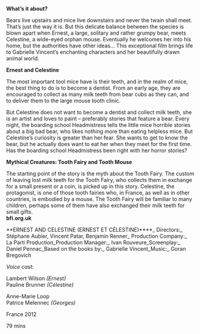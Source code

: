**What’s it about?**

Bears live upstairs and mice live downstairs and never the twain shall meet. That’s just the way it is. But this delicate balance between the species is blown apart when Ernest, a large, solitary and rather grumpy bear, meets Celestine, a wide-eyed orphan mouse. Eventually he welcomes her into his home, but the authorities have other ideas... This exceptional film brings life to Gabrielle Vincent’s enchanting characters and her beautifully drawn animal world.<br>

**Ernest and Celestine**

The most important tool mice have is their teeth, and in the realm of mice, the best thing to do is to become a dentist. From an early age, they are encouraged to collect as many milk teeth from bear cubs as they can, and to deliver them to the large mouse tooth clinic.

But Celestine does not want to become a dentist and collect milk teeth, she is an artist and loves to paint – preferably stories that feature a bear. Every night, the boarding school Headmistress tells the little mice horrible stories about a big bad bear, who likes nothing more than eating helpless mice. But Celestine’s curiosity is greater than her fear. She wants to get to know the bear, but he actually does want to eat her when they meet for the first time. Has the boarding school Headmistress been right with her horror stories?<br>

**Mythical Creatures: Tooth Fairy and Tooth Mouse**

The starting point of the story is the myth about the Tooth Fairy. The custom of leaving lost milk teeth for the Tooth Fairy, who collects them in exchange for a small present or a coin, is picked up in this story. Celestine, the protagonist, is one of those tooth fairies who, in France, as well as in other countries, is embodied by a mouse. The Tooth Fairy will be familiar to many children, perhaps some of them have also exchanged their milk teeth for small gifts.<br>
**bfi.org.uk**<br>


**ERNEST AND CELESTINE (ERNEST ET CÉLESTINE)****_
Directors:_ Stéphane Aubier, Vincent Patar, Benjamin Renner_
Production Company:_ La Parti Production_Production Manager:_ Ivan Rouveure_Screenplay:_ Daniel Pennac_Based on the books by:_ Gabrielle Vincent_Music:_ Goran Bregovich

_Voice cast:_

Lambert Wilson _(Ernest)_  
Pauline Brunner _(Célestine)_

Anne-Marie Loop  
Patrice Melennec _(Georges)_

France 2012

79 mins
<!--stackedit_data:
eyJoaXN0b3J5IjpbMTE4MTYwOTMyMiwyMDc2MjM4ODMwLC0xOD
QyNDkyOTQ4XX0=
-->